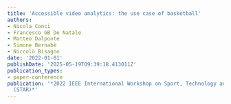 ```yaml
---
title: 'Accessible video analytics: the use case of basketball'
authors:
- Nicola Conci
- Francesco GB De Natale
- Matteo Dalponte
- Simone Bernabè
- Niccolò Bisagno
date: '2022-01-01'
publishDate: '2025-05-19T09:39:18.413011Z'
publication_types:
- paper-conference
publication: '*2022 IEEE International Workshop on Sport, Technology and Research
  (STAR)*'
---
```

